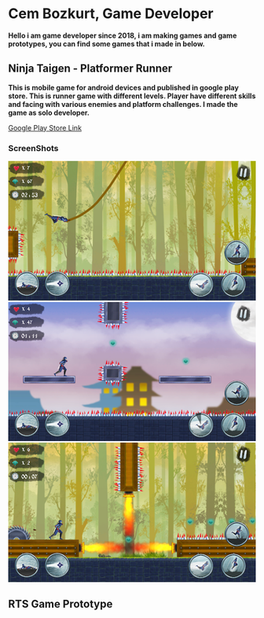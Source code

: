 # Cem Bozkurt, Game Developer

<p> <b> Hello i am game developer since 2018, i am making games and game prototypes, you can find some games that i made in below. </b> </p>

## Ninja Taigen - Platformer Runner

<p> <b> This is mobile game for android devices and published in google play store. This is runner game with different levels. Player have different skills and facing with various enemies and platform challenges. I made the game as solo developer.</b> </p>
<a href = "https://play.google.com/store/apps/details?id=com.DomatisGames.NinjaTaigen">Google Play Store Link </a>


### ScreenShots

<img src = "Images/ninja_ss1.png">
<img src = "Images/ninja_ss2.png">
<img src = "Images/ninja_ss3.png">

## RTS Game Prototype



